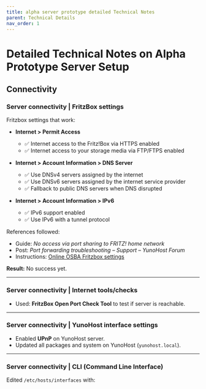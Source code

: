 ```yaml
---
title: alpha server prototype detailed Technical Notes
parent: Technical Details
nav_order: 1
---
```


# Detailed Technical Notes on Alpha Prototype Server Setup

## Connectivity

### Server connectivity | FritzBox settings
Fritzbox settings that work:

- **Internet > Permit Access**
  - ✅ Internet access to the Fritz!Box via HTTPS enabled  
  - ✅ Internet access to your storage media via FTP/FTPS enabled  

- **Internet > Account Information > DNS Server**
  - ✅ Use DNSv4 servers assigned by the internet  
  - ✅ Use DNSv6 servers assigned by the internet service provider  
  - ✅ Fallback to public DNS servers when DNS disrupted  

- **Internet > Account Information > IPv6**
  - ✅ IPv6 support enabled  
  - ✅ Use IPv6 with a tunnel protocol  

References followed:
- Guide: *No access via port sharing to FRITZ! home network*  
- Post: *Port forwarding troubleshooting – Support – YunoHost Forum*  
- Instructions: [Online OSBA Fritzbox settings](https://online.osba.nl/blog/en/category/fritz/)  

**Result:** No success yet.

---

### Server connectivity | Internet tools/checks
- Used: **FritzBox Open Port Check Tool** to test if server is reachable.  

---

### Server connectivity | YunoHost interface settings
- Enabled **UPnP** on YunoHost server.  
- Updated all packages and system on YunoHost (`yunohost.local`).  

---

### Server connectivity | CLI (Command Line Interface)
Edited `/etc/hosts/interfaces` with:

